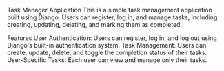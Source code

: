 Task Manager Application
This is a simple task management application built using Django. Users can register, log in, and manage tasks, including creating, updating, deleting, and marking them as completed.

Features
User Authentication: Users can register, log in, and log out using Django's built-in authentication system.
Task Management: Users can create, update, delete, and toggle the completion status of their tasks.
User-Specific Tasks: Each user can view and manage only their tasks.